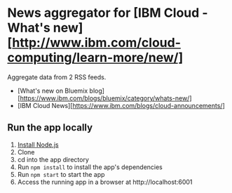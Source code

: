 # News aggregator for [IBM Cloud - What's new][http://www.ibm.com/cloud-computing/learn-more/new/] 

Aggregate data from 2 RSS feeds.
- [What's new on Bluemix blog][https://www.ibm.com/blogs/bluemix/category/whats-new/]
- [IBM Cloud News][https://www.ibm.com/blogs/cloud-announcements/] 

## Run the app locally

1. [Install Node.js][]
2. Clone
3. cd into the app directory
4. Run `npm install` to install the app's dependencies
5. Run `npm start` to start the app
6. Access the running app in a browser at http://localhost:6001

[Install Node.js]: https://nodejs.org/en/download/
